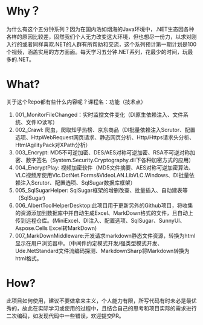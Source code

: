 # Why？
为什么有这个五分钟系列？因为在国内浩如烟海的Java环境中，.NET生态因各种各样的原因比较差，固然我们个人无力改变这大环境，但也想尽一份力，以求对刚入行的或者同样喜欢.NET的人群有所帮助和交流，这个系列预计第一期计划是100个视频，涵盖实用的方方面面。每天学习五分钟.NET系列，花最少的时间，玩最多的.NET。    

# What?
关于这个Repo都有些什么内容呢？课程名：功能（技术点）
1. 001_MonitorFileChanged：实时监控文件变化（DI原生依赖注入、文件系统、文件IO读写）
2. 002_Crawl: 爬虫，爬取知乎热榜、京东商品（DI批量依赖注入Scrutor、配置选项、HttpWebRequest网页请求、静态网页分析、Http/Https请求头分析、HtmlAgilityPack对XPath分析）
3. 003_Encrypt: MD5不可逆加密、DES/AES对称可逆加密、RSA不可逆对称加密、数字签名（System.Security.Cryptography.dll下各种加密方式的应用）
4. 004_EncryptPlay: 视频加密软件（MD5文件摘要、AES对称可逆加密算法、VLC视频库使用Vlc.DotNet.Forms&VideoLAN.LibVLC.Windows、DI批量依赖注入Scrutor、配置选项、SqlSugar数据库框架）
5. 005_SqlSugarHelper: SqlSugar框架的增删改查、批量插入、自动建表等（SqlSugar)    
6. 006_AlbertToolHelperDesktop:此项目用于更新另外的Github项目，将收集的资源添加到数据库中并自动生成Excel、MarkDown格式的文件，且自动上传到远程仓库。(MiniExcel、DI注入、配置选项、SqlSugar、SunnyUI、Aspose.Cells Excel转MarkDown)
7. 007_MarkDownMiddleware:开发请求markdown静态文件资源，转换为html显示在用户浏览器中。（中间件约定模式开发/强类型模式开发、Ude.NetStandard文件流编码探测、MarkdownSharp将Markdown转换为html格式。

# How?
此项目如何使用，建议不要做拿来主义，个人能力有限，所写代码有时未必是最优秀的，故此在实际学习或使用的过程中，且结合自己的思考和项目实际的需求进行二次编码，如发现代码中一些错误，欢迎提交PR。